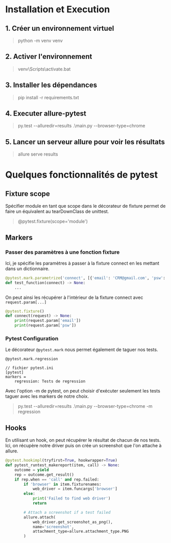 # Installation et Execution

## 1. Créer un environnement virtuel
> python -m venv venv

## 2. Activer l'environnement
> venv\Scripts\activate.bat

## 3. Installer les dépendances
> pip install -r requirements.txt

## 4. Executer allure-pytest
> py.test --alluredir=results .\main.py --browser-type=chrome

## 5. Lancer un serveur allure pour voir les résultats
> allure serve results

# Quelques fonctionnalités de pytest
## Fixture scope
Spécifier module en tant que scope dans le décorateur de fixture permet de faire
un équivalent au tearDownClass de unittest.
> @pytest.fixture(scope='module')

## Markers
### Passer des paramètres à une fonction fixture
Ici, je spécifie les paramètres à passer à la fixture connect en les mettant dans un dictionnaire. 
```python
@pytest.mark.parametrize('connect', [{'email': 'CRM@gmail.com', 'psw': 'password'}], indirect=True)
def test_function(connect) -> None:
    ...
```

On peut ainsi les récupérer à l'intérieur de la fixture connect avec `request.param[...]`
```python
@pytest.fixture()
def connect(request) -> None:
    print(request.param['email'])
    print(request.param['psw'])
```

### Pytest Configuration
Le décorateur `@pytest.mark` nous permet également de taguer nos tests.  

`@pytest.mark.regression`

```
// fichier pytest.ini
[pytest]
markers =
    regression: Tests de regression
```
Avec l'option -m de pytest, on peut choisir d'exécuter seulement les tests taguer avec les markers de notre choix.  
> py.test --alluredir=results .\main.py --browser-type=chrome -m regression

## Hooks
En utilisant un hook, on peut récupérer le résultat de chacun de nos tests.  
Ici, on récupère notre driver puis on crée un screenshot que l'on attache à allure.  
```python
@pytest.hookimpl(tryfirst=True, hookwrapper=True)
def pytest_runtest_makereport(item, call) -> None:
    outcome = yield
    rep = outcome.get_result()
    if rep.when == 'call' and rep.failed:
        if 'browser' in item.fixturenames:
            web_driver = item.funcargs['browser']
        else:
            print('Failed to find web driver')
            return

        # Attach a screenshot if a test failed
        allure.attach(
            web_driver.get_screenshot_as_png(),
            name='screenshot',
            attachment_type=allure.attachment_type.PNG
        )
```
